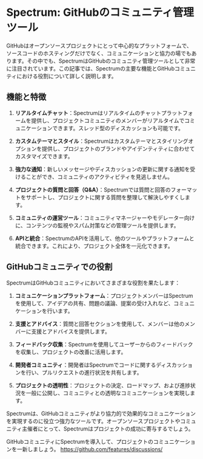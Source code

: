 # Spectrum: GitHubのコミュニティ管理ツール

GitHubはオープンソースプロジェクトにとって中心的なプラットフォームで、ソースコードのホスティングだけでなく、コミュニケーションと協力の場でもあります。その中でも、SpectrumはGitHubのコミュニティ管理ツールとして非常に注目されています。この記事では、Spectrumの主要な機能とGitHubコミュニティにおける役割について詳しく説明します。

## 機能と特徴

1. **リアルタイムチャット**：Spectrumはリアルタイムのチャットプラットフォームを提供し、プロジェクトコミュニティのメンバーがリアルタイムでコミュニケーションできます。スレッド型のディスカッションも可能です。

2. **カスタムテーマとスタイル**：Spectrumはカスタムテーマとスタイリングオプションを提供し、プロジェクトのブランドやアイデンティティに合わせてカスタマイズできます。

3. **強力な通知**：新しいメッセージやディスカッションの更新に関する通知を受けることができ、コミュニティのアクティビティを見逃しません。

4. **プロジェクトの質問と回答（Q&A）**：Spectrumでは質問と回答のフォーマットをサポートし、プロジェクトに関する質問を整理して解決しやすくします。

5. **コミュニティの運営ツール**：コミュニティマネージャーやモデレーター向けに、コンテンツの監視やスパム対策などの管理ツールを提供します。

6. **APIと統合**：SpectrumのAPIを活用して、他のツールやプラットフォームと統合できます。これにより、プロジェクト全体を一元化できます。

## GitHubコミュニティでの役割

SpectrumはGitHubコミュニティにおいてさまざまな役割を果たします：

1. **コミュニケーションプラットフォーム**：プロジェクトメンバーはSpectrumを使用して、アイデアの共有、問題の議論、提案の受け入れなど、コミュニケーションを行います。

2. **支援とアドバイス**：質問と回答セクションを使用して、メンバーは他のメンバーに支援とアドバイスを提供します。

3. **フィードバック収集**：Spectrumを使用してユーザーからのフィードバックを収集し、プロジェクトの改善に活用します。

4. **開発者コミュニティ**：開発者はSpectrumでコードに関するディスカッションを行い、プルリクエストの進行状況を共有します。

5. **プロジェクトの透明性**：プロジェクトの決定、ロードマップ、および進捗状況を一般に公開し、コミュニティとの透明なコミュニケーションを実現します。

Spectrumは、GitHubコミュニティがより協力的で効果的なコミュニケーションを実現するのに役立つ強力なツールです。オープンソースプロジェクトやコミュニティ主催者にとって、Spectrumはプロジェクトの成功に寄与するでしょう。

GitHubコミュニティにSpectrumを導入して、プロジェクトのコミュニケーションを一新しましょう。
https://github.com/features/discussions/